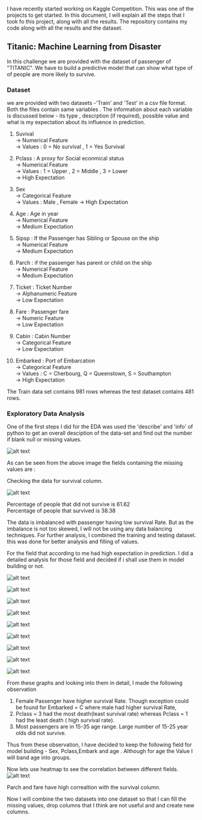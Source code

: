 I have recently started working on Kaggle Competition. This was one of the projects to get started. In this document, I will explain all the steps that I took fo this project, along with all the results. The repository contains my code along with all the results and the dataset.

<h2> Titanic: Machine Learning from Disaster </h2> 
In this challenge we are provided with the dataset of passenger of "TITANIC". We have to build a predictive model that can show what type of of people are more likely to survive. 

<h3> Dataset </h3>
we are provided with two datasets -'Train' and 'Test' in a csv file format. Both the files contain same variables . 
The information about each variable is discussed below - its type , descrption (if required), possible value and what is my expectation about its influence in prediction.

  1. Suvival                                                                       
       -> Numerical Feature </br>
       -> Values :  0 = No survival , 1 = Yes Survival </br>
  
  2. Pclass : A proxy for Social econmical status </br>
       -> Numerical Feature </br>
       -> Values : 1 = Upper , 2 = Middle , 3 = Lower </br>
       -> High Expectation </br>
  
  3. Sex </br>
       -> Categorical Feature </br>
       -> Values : Male , Female 
       -> High Expectation </br>
  
  4. Age : Age in year </br>
       -> Numerical Feature </br>
       -> Medium Expectation </br>
   
  5. Sipsp : If the Passenger has Sibling or Spouse on the ship </br>
       -> Numerical Feature  </br>
       -> Medium Expectation  
   
  6. Parch : if the passenger has parent or child on the ship </br>
       -> Numerical Feature </br>
       -> Medium Expectation 
       
  7. Ticket : Ticket Number </br>
       -> Alphanumeric Feature </br>
       -> Low Expectation 
       
  8. Fare : Passenger fare </br> 
        -> Numeric Feature </br>
        -> Low Expectation 
  
  9. Cabin : Cabin Number </br> 
        -> Categorical Feature </br> 
        -> Low Expectation 
  
  10. Embarked : Port of Embarcation </br> 
        -> Categorical Feature </br>
        -> Values : C = Cherbourg, Q = Queenstown, S = Southampton </br>
        -> High Expectation
        
The Train data set contains 981 rows whereas the test dataset contains 481 rows.

<h3> Exploratory Data Analysis </h3> 

One of the first steps I did for the EDA was used the 'describe' and 'info' of python to get an overall desciption of the data-set and find out the number if blank null or missing values. 

![alt text](images/data_info.JPG)

As can be seen from the above image the fields containing the missing values are : 

Checking the data for survival column. 

![alt text](images/survival_count.JPG)

Percentage of people that did not survive is 61.62 </br>
Percentage of people that survived is 38.38 </br>

The data is imbalanced with passenger having low survival Rate. But as the imbalance is not too skewed, I will not be using any data balancing techniques. 
For further analysis, I combined the training and testing dataset. this was done for better analysis and filling of values. 

For the field that according to me had high expectation in prediction. I did a detailed analysis for those field and decided if i shall use them in model building or not.

![alt text](images/Clssur.jpeg)

![alt text](images/sursex.jpg)

![alt text](images/suremb.jpg)

![alt text](images/agehist.JPG)

![alt text](images/agesurbar.JPG)

![alt text](images/agesur.JPG)

![alt text](images/suvemb.JPG)

![alt text](images/pairplot.JPG)

![alt text](images/grpdata.JPG)

From these graphs and looking into them in detail, I made the following observation 
1. Female Passenger have higher survival Rate. Though exception could be found for Embarked = C where male had higher survival Rate,
2. Pclass = 3 had the most death(least survival rate) whereas Pclass = 1  had the least death ( high survival rate).
3. Most passengers are in 15-35 age range. Large number of 15-25 year olds did not survive.

Thus from these observation, I have decided to keep the following field for model building - Sex, Pclass,Embark and age . Although for age the Value I will band age into groups. 

Now lets use heatmap to see the correlation between different fields.
![alt text](images/corrheat.JPG)

Parch and fare have high correaltion with the survival column.

Now I will combine the two datasets into one dataset so that I can fill the missing values, drop columns that I think are not useful and and create new columns.







        
        
        
        
        
      
      
